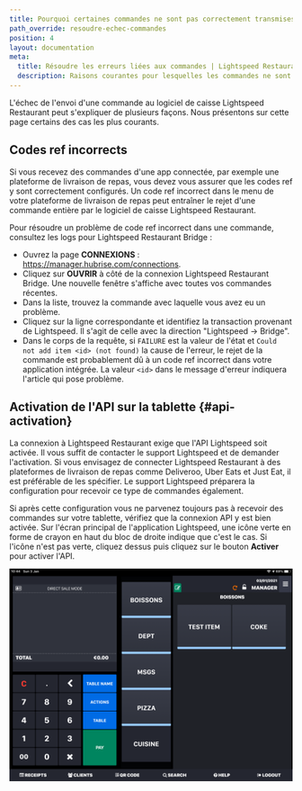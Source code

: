 ```yaml
---
title: Pourquoi certaines commandes ne sont pas correctement transmises à Lightspeed ?
path_override: resoudre-echec-commandes
position: 4
layout: documentation
meta:
  title: Résoudre les erreurs liées aux commandes | Lightspeed Restaurant | HubRise
  description: Raisons courantes pour lesquelles les commandes ne sont pas correctement envoyées à Lightspeed Restaurant, stratégies de dépannage et procédure de résolution.
---
```


L'échec de l'envoi d'une commande au logiciel de caisse Lightspeed Restaurant peut s'expliquer de plusieurs façons. Nous présentons sur cette page certains des cas les plus courants.

## Codes ref incorrects

Si vous recevez des commandes d'une app connectée, par exemple une plateforme de livraison de repas, vous devez vous assurer que les codes ref y sont correctement configurés. Un code ref incorrect dans le menu de votre plateforme de livraison de repas peut entraîner le rejet d'une commande entière par le logiciel de caisse Lightspeed Restaurant.

Pour résoudre un problème de code ref incorrect dans une commande, consultez les logs pour Lightspeed Restaurant Bridge :

- Ouvrez la page **CONNEXIONS** : https://manager.hubrise.com/connections.
- Cliquez sur **OUVRIR** à côté de la connexion Lightspeed Restaurant Bridge. Une nouvelle fenêtre s'affiche avec toutes vos commandes récentes.
- Dans la liste, trouvez la commande avec laquelle vous avez eu un problème.
- Cliquez sur la ligne correspondante et identifiez la transaction provenant de Lightspeed. Il s'agit de celle avec la direction "Lightspeed -> Bridge".
- Dans le corps de la requête, si `FAILURE` est la valeur de l'état et `Could not add item <id> (not found)` la cause de l'erreur, le rejet de la commande est probablement dû à un code ref incorrect dans votre application intégrée. La valeur `<id>` dans le message d'erreur indiquera l'article qui pose problème.

## Activation de l'API sur la tablette {#api-activation}

La connexion à Lightspeed Restaurant exige que l'API Lightspeed soit activée. Il vous suffit de contacter le support Lightspeed et de demander l'activation. Si vous envisagez de connecter Lightspeed Restaurant à des plateformes de livraison de repas comme Deliveroo, Uber Eats et Just Eat, il est préférable de les spécifier. Le support Lightspeed préparera la configuration pour recevoir ce type de commandes également.

Si après cette configuration vous ne parvenez toujours pas à recevoir des commandes sur votre tablette, vérifiez que la connexion API y est bien activée. Sur l'écran principal de l'application Lightspeed, une icône verte en forme de crayon en haut du bloc de droite indique que c'est le cas. Si l'icône n'est pas verte, cliquez dessus puis cliquez sur le bouton **Activer** pour activer l'API.

![Écran principal de l'application Lightspeed avec l'icône verte indiquant que la connexion API est activée.](../../images/010-2x-lightspeed-main-screen.png)
